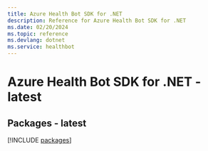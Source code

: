 ```yaml
---
title: Azure Health Bot SDK for .NET
description: Reference for Azure Health Bot SDK for .NET
ms.date: 02/20/2024
ms.topic: reference
ms.devlang: dotnet
ms.service: healthbot
---
```

# Azure Health Bot SDK for .NET - latest
## Packages - latest
[!INCLUDE [packages](health-bot-index.md)]